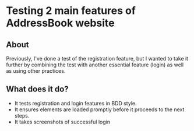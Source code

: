 # Testing 2 main features of AddressBook website


## About

Previously, I've done a test of the registration feature, but I wanted to take it further
by combining the test with another essential feature (login) as well as using other practices.


## What does it do?

* It tests registration and login features in BDD style.
* It ensures elements are loaded promptly before it proceeds to the next steps.
* It takes screenshots of successful login

